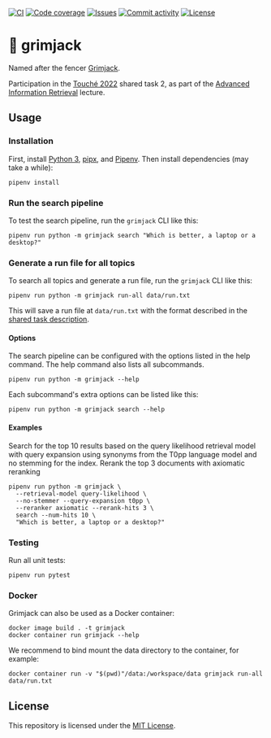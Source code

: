 [![CI](https://img.shields.io/github/workflow/status/heinrichreimer/grimjack/CI?style=flat-square)](https://github.com/heinrichreimer/grimjack/actions?query=workflow%3A"CI")
[![Code coverage](https://img.shields.io/codecov/c/github/heinrichreimer/grimjack?style=flat-square)](https://codecov.io/github/heinrichreimer/grimjack/)
[![Issues](https://img.shields.io/github/issues/heinrichreimer/grimjack?style=flat-square)](https://github.com/heinrichreimer/grimjack/issues)
[![Commit activity](https://img.shields.io/github/commit-activity/m/heinrichreimer/grimjack?style=flat-square)](https://github.com/heinrichreimer/grimjack/commits)
[![License](https://img.shields.io/github/license/heinrichreimer/grimjack?style=flat-square)](LICENSE)

# 🤺 grimjack

Named after the fencer [Grimjack](https://en.wikipedia.org/wiki/Grimjack).

Participation in the [Touché 2022](https://webis.de/events/touche-22/) shared task 2, as part of the 
[Advanced Information Retrieval](https://gitlab.informatik.uni-halle.de/aqvbw/Information-Retrieval/) lecture.

## Usage

### Installation

First, install [Python 3](https://python.org/downloads/), 
[pipx](https://pipxproject.github.io/pipx/installation/#install-pipx), and 
[Pipenv](https://pipenv.pypa.io/en/latest/install/#isolated-installation-of-pipenv-with-pipx).
Then install dependencies (may take a while):

```shell script
pipenv install
```

### Run the search pipeline

To test the search pipeline, run the `grimjack` CLI like this:

```shell script
pipenv run python -m grimjack search "Which is better, a laptop or a desktop?"
```

### Generate a run file for all topics

To search all topics and generate a run file, run the `grimjack` CLI like this:

```shell script
pipenv run python -m grimjack run-all data/run.txt
```

This will save a run file at `data/run.txt` with the format described in
the [shared task description](https://webis.de/events/touche-22/shared-task-2.html#submission).

#### Options

The search pipeline can be configured with the options listed in the help command.
The help command also lists all subcommands.

```shell script
pipenv run python -m grimjack --help
```

Each subcommand's extra options can be listed like this:

```shell script
pipenv run python -m grimjack search --help
```

#### Examples

Search for the top 10 results based on the query likelihood retrieval model
with query expansion using synonyms from the T0pp language model 
and no stemming for the index.
Rerank the top 3 documents with axiomatic reranking

```shell script
pipenv run python -m grimjack \
  --retrieval-model query-likelihood \
  --no-stemmer --query-expansion t0pp \
  --reranker axiomatic --rerank-hits 3 \
  search --num-hits 10 \
  "Which is better, a laptop or a desktop?"
```

### Testing

Run all unit tests:

```shell script
pipenv run pytest
```

### Docker

Grimjack can also be used as a Docker container:

```shell
docker image build . -t grimjack
docker container run grimjack --help
```

We recommend to bind mount the data directory to the container, for example:

```shell
docker container run -v "$(pwd)"/data:/workspace/data grimjack run-all data/run.txt
```

## License

This repository is licensed under the [MIT License](LICENSE).

